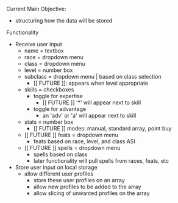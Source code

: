 Current Main Objective: 
- structuring how the data will be stored


Functionality
- Receive user input
    - name = textbox 
    - race = dropdown menu
    - class = dropdown menu
    - level = number box
    - subclass = dropdown menu | based on class selection
        - [[ FUTURE ]]: appears when level appropriate
    - skills = checkboxes
        - toggle for expertise
            - [[ FUTURE ]] '*' will appear next to skill
        - toggle for advantage
            - an 'adv' or 'a' will appear next to skill
    - stats = number box
        - [[ FUTURE ]] modes: manual, standard array, point buy
    - [[ FUTURE ]] feats = dropdown menu
        - feats based on race, level, and class ASI
    - [[ FUTURE ]] spells = dropdown menu
        - spells based on class
        - later functionality will pull spells from races, feats, etc
- Store user input on local storage
    - allow different user profiles
        - store these user profiles on an array
        - allow new profiles to be added to the array
        - allow slicing of unwanted profiles on the array

        